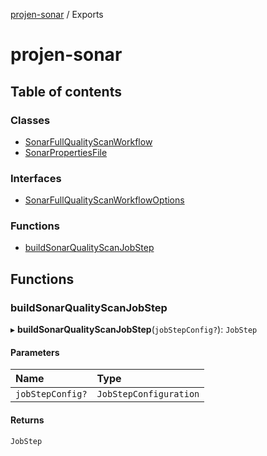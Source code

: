 [projen-sonar](README.md) / Exports

# projen-sonar

## Table of contents

### Classes

- [SonarFullQualityScanWorkflow](classes/SonarFullQualityScanWorkflow.md)
- [SonarPropertiesFile](classes/SonarPropertiesFile.md)

### Interfaces

- [SonarFullQualityScanWorkflowOptions](interfaces/SonarFullQualityScanWorkflowOptions.md)

### Functions

- [buildSonarQualityScanJobStep](modules.md#buildsonarqualityscanjobstep)

## Functions

### buildSonarQualityScanJobStep

▸ **buildSonarQualityScanJobStep**(`jobStepConfig?`): `JobStep`

#### Parameters

| Name | Type |
| :------ | :------ |
| `jobStepConfig?` | `JobStepConfiguration` |

#### Returns

`JobStep`

